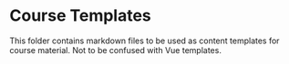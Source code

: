 # Course Templates

This folder contains markdown files to be used as content templates for course material.  Not to be confused with Vue templates.  
